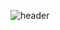 ![header](https://capsule-render.vercel.app/api?type=rounded&color=1FBC03&height=300&section=header&text=🍎🍀🌷🌿박준영의%20사이버%20텃밭🌺🌱🌾🌳&fontSize=48&fontColor=FBFCFC&animation=fadeIn)
